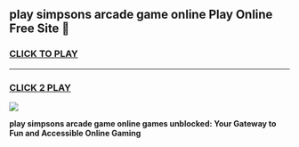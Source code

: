 
## play simpsons arcade game online Play Online Free Site 👋
<h3>
<a href="https://download.freeplayer.one?title=play_simpsons_arcade_game_online&ref=21F">CLICK TO PLAY</a></h3>
<hr>

<h3>
<a href="https://download.freeplayer.one?title=play_simpsons_arcade_game_online&ref=21F">CLICK 2 PLAY</a>
  
</h3>

<a href="https://download.freeplayer.one?title=play_simpsons_arcade_game_online&ref=21F"><img src="https://cdnb.artstation.com/p/assets/images/images/032/539/853/original/anto-thomas-button-gif.gif"></a>


**play simpsons arcade game online games unblocked: Your Gateway to Fun and Accessible Online Gaming**
